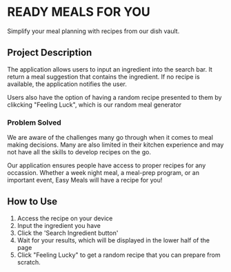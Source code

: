 # READY MEALS FOR YOU

Simplify your meal planning with recipes from our dish vault.

## Project Description

The application allows users to input an ingredient into the search bar. It return a meal suggestion that contains the ingredient. If no recipe is available, the application notifies the user. 

Users also have the option of having a random recipe presented to them by clikcking "Feeling Luck", which is our random meal generator 

### Problem Solved

We are aware of the challenges many go through when it comes to meal making decisions. Many are also limited in their kitchen experience and may not have all the skills to develop recipes on the go. 

Our application ensures people have access to proper recipes for any occassion. Whether a week night meal, a meal-prep program, or an important event, Easy Meals will have a recipe for you!

## How to Use
1. Access the recipe on your device 
2. Input the ingredient you have
3. Click the 'Search Ingredient button'
4. Wait for your results, which will be displayed in the lower half of the page
5. Click "Feeling Lucky" to get a random recipe that you can prepare from scratch.  